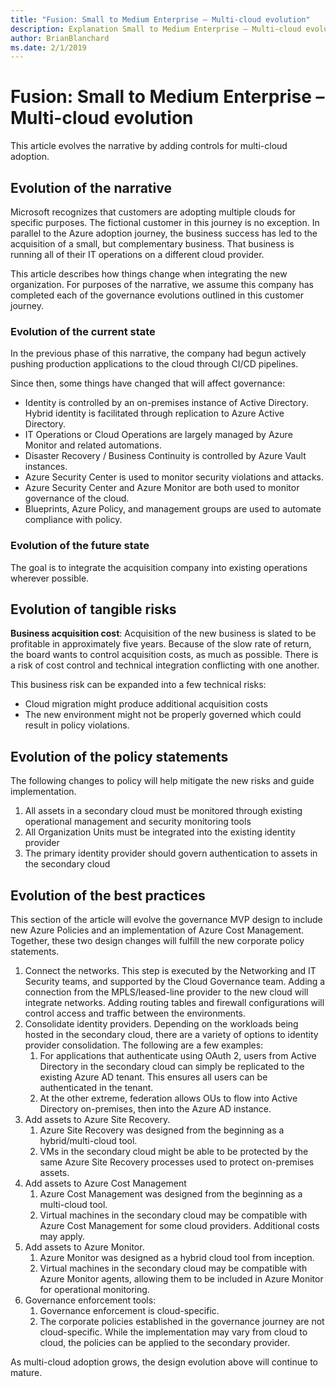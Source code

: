 ```yaml
---
title: "Fusion: Small to Medium Enterprise – Multi-cloud evolution"
description: Explanation Small to Medium Enterprise – Multi-cloud evolution
author: BrianBlanchard
ms.date: 2/1/2019
---
```


# Fusion: Small to Medium Enterprise – Multi-cloud evolution

This article evolves the narrative by adding controls for multi-cloud adoption.

## Evolution of the narrative

Microsoft recognizes that customers are adopting multiple clouds for specific purposes. The fictional customer in this journey is no exception. In parallel to the Azure adoption journey, the business success has led to the acquisition of a small, but complementary business. That business is running all of their IT operations on a different cloud provider.

This article describes how things change when integrating the new organization. For purposes of the narrative, we assume this company has completed each of the governance evolutions outlined in this customer journey.

### Evolution of the current state

In the previous phase of this narrative, the company had begun actively pushing production applications to the cloud through CI/CD pipelines.

Since then, some things have changed that will affect governance:

- Identity is controlled by an on-premises instance of Active Directory. Hybrid identity is facilitated through replication to Azure Active Directory.
- IT Operations or Cloud Operations are largely managed by Azure Monitor and related automations.
- Disaster Recovery / Business Continuity is controlled by Azure Vault instances.
- Azure Security Center is used to monitor security violations and attacks.
- Azure Security Center and Azure Monitor are both used to monitor governance of the cloud.
- Blueprints, Azure Policy, and management groups are used to automate compliance with policy.

### Evolution of the future state

The goal is to integrate the acquisition company into existing operations wherever possible.

## Evolution of tangible risks

**Business acquisition cost**: Acquisition of the new business is slated to be profitable in approximately five years. Because of the slow rate of return, the board wants to control acquisition costs, as much as possible. There is a risk of cost control and technical integration conflicting with one another.

This business risk can be expanded into a few technical risks:

- Cloud migration might produce additional acquisition costs
- The new environment might not be properly governed which could result in policy violations.

## Evolution of the policy statements

The following changes to policy will help mitigate the new risks and guide implementation.

1. All assets in a secondary cloud must be monitored through existing operational management and security monitoring tools
2. All Organization Units must be integrated into the existing identity provider
3. The primary identity provider should govern authentication to assets in the secondary cloud

## Evolution of the best practices

This section of the article will evolve the governance MVP design to include new Azure Policies and an implementation of Azure Cost Management. Together, these two design changes will fulfill the new corporate policy statements.

1. Connect the networks. This step is executed by the Networking and IT Security teams, and supported by the Cloud Governance team. Adding a connection from the MPLS/leased-line provider to the new cloud will integrate networks. Adding routing tables and firewall configurations will control access and traffic between the environments.
2. Consolidate identity providers. Depending on the workloads being hosted in the secondary cloud, there are a variety of options to identity provider consolidation. The following are a few examples:
    1. For applications that authenticate using OAuth 2, users from Active Directory in the secondary cloud can simply be replicated to the existing Azure AD tenant. This ensures all users can be authenticated in the tenant.
    2. At the other extreme, federation allows OUs to flow into Active Directory on-premises, then into the Azure AD instance.
3. Add assets to Azure Site Recovery.
    1. Azure Site Recovery was designed from the beginning as a hybrid/multi-cloud tool.
    2. VMs in the secondary cloud might be able to be protected by the same Azure Site Recovery processes used to protect on-premises assets.
4. Add assets to Azure Cost Management
    1. Azure Cost Management was designed from the beginning as a multi-cloud tool.
    2. Virtual machines in the secondary cloud may be compatible with Azure Cost Management for some cloud providers. Additional costs may apply.
5. Add assets to Azure Monitor.
    1. Azure Monitor was designed as a hybrid cloud tool from inception.
    2. Virtual machines in the secondary cloud may be compatible with Azure Monitor agents, allowing them to be included in Azure Monitor for operational monitoring.
6. Governance enforcement tools:
    1. Governance enforcement is cloud-specific.
    2. The corporate policies established in the governance journey are not cloud-specific. While the implementation may vary from cloud to cloud, the policies can be applied to the secondary provider.

As multi-cloud adoption grows, the design evolution above will continue to mature.
